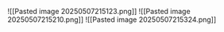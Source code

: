 ![[Pasted image 20250507215123.png]]
![[Pasted image 20250507215210.png]]
![[Pasted image 20250507215324.png]]




